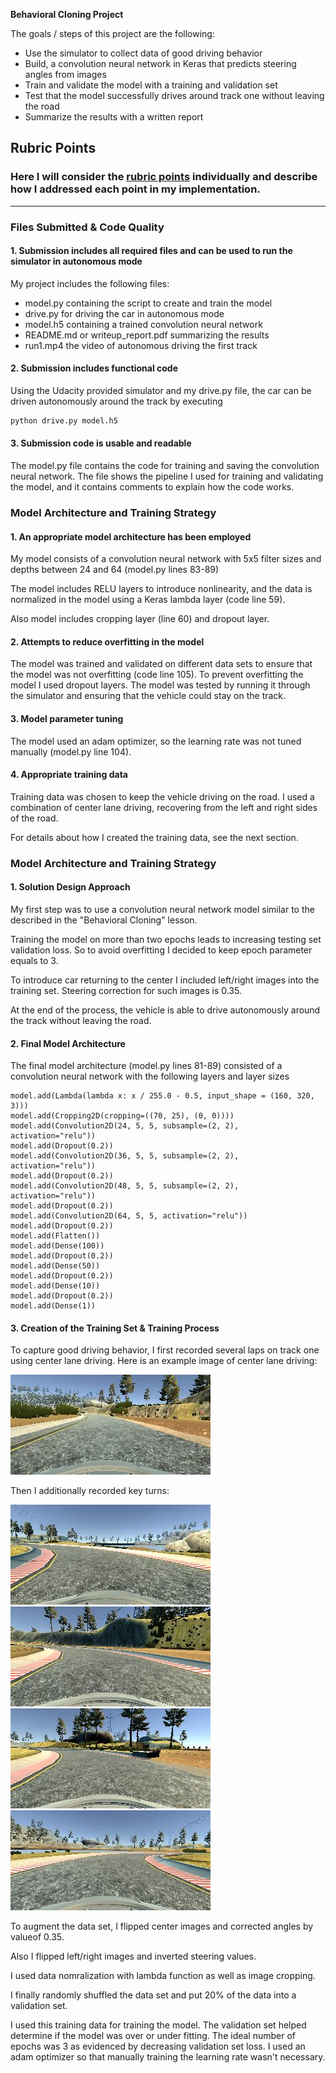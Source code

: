 **Behavioral Cloning Project**

The goals / steps of this project are the following:
* Use the simulator to collect data of good driving behavior
* Build, a convolution neural network in Keras that predicts steering angles from images
* Train and validate the model with a training and validation set
* Test that the model successfully drives around track one without leaving the road
* Summarize the results with a written report


[//]: # (Image References)

[center_2017_07_24_23_22_05_604]: ./examples/center_2017_07_24_23_22_05_604.jpg
[center_2017_07_24_23_23_13_804]: ./examples/center_2017_07_24_23_23_13_804.jpg
[center_2017_07_24_23_23_26_235]: ./examples/center_2017_07_24_23_23_26_235.jpg
[center_2017_07_24_23_28_05_608]: ./examples/center_2017_07_24_23_28_05_608.jpg
[center_2017_07_24_23_33_32_724]: ./examples/center_2017_07_24_23_33_32_724.jpg

## Rubric Points
### Here I will consider the [rubric points](https://review.udacity.com/#!/rubrics/432/view) individually and describe how I addressed each point in my implementation.  

---
### Files Submitted & Code Quality

#### 1. Submission includes all required files and can be used to run the simulator in autonomous mode

My project includes the following files:
* model.py containing the script to create and train the model
* drive.py for driving the car in autonomous mode
* model.h5 containing a trained convolution neural network 
* README.md or writeup_report.pdf summarizing the results
* run1.mp4 the video of autonomous driving the first track

#### 2. Submission includes functional code
Using the Udacity provided simulator and my drive.py file, the car can be driven autonomously around the track by executing 
```sh
python drive.py model.h5
```

#### 3. Submission code is usable and readable

The model.py file contains the code for training and saving the convolution neural network. The file shows the pipeline I used for training and validating the model, and it contains comments to explain how the code works.

### Model Architecture and Training Strategy

#### 1. An appropriate model architecture has been employed

My model consists of a convolution neural network with 5x5 filter sizes and depths between 24 and 64 (model.py lines 83-89) 

The model includes RELU layers to introduce nonlinearity, and the data is normalized in the model using a Keras lambda layer (code line 59). 

Also model includes cropping layer (line 60) and dropout layer.

#### 2. Attempts to reduce overfitting in the model

The model was trained and validated on different data sets to ensure that the model was not overfitting (code line 105). To prevent overfitting the model I used dropout layers. The model was tested by running it through the simulator and ensuring that the vehicle could stay on the track.

#### 3. Model parameter tuning

The model used an adam optimizer, so the learning rate was not tuned manually (model.py line 104).

#### 4. Appropriate training data

Training data was chosen to keep the vehicle driving on the road. I used a combination of center lane driving, recovering from the left and right sides of the road.

For details about how I created the training data, see the next section. 

### Model Architecture and Training Strategy

#### 1. Solution Design Approach

My first step was to use a convolution neural network model similar to the described in the "Behavioral Cloning" lesson.

Training the model on more than two epochs leads to increasing testing set validation loss. So to avoid overfitting I decided to keep epoch parameter equals to 3.

To introduce car returning to the center I included left/right images into the training set. Steering correction for such images is 0.35.

At the end of the process, the vehicle is able to drive autonomously around the track without leaving the road.

#### 2. Final Model Architecture

The final model architecture (model.py lines 81-89) consisted of a convolution neural network with the following layers and layer sizes 
```
model.add(Lambda(lambda x: x / 255.0 - 0.5, input_shape = (160, 320, 3)))
model.add(Cropping2D(cropping=((70, 25), (0, 0))))
model.add(Convolution2D(24, 5, 5, subsample=(2, 2), activation="relu"))
model.add(Dropout(0.2))
model.add(Convolution2D(36, 5, 5, subsample=(2, 2), activation="relu"))
model.add(Dropout(0.2))
model.add(Convolution2D(48, 5, 5, subsample=(2, 2), activation="relu"))
model.add(Dropout(0.2))
model.add(Convolution2D(64, 5, 5, activation="relu"))
model.add(Dropout(0.2))
model.add(Flatten())
model.add(Dense(100))
model.add(Dropout(0.2))
model.add(Dense(50))
model.add(Dropout(0.2))
model.add(Dense(10))
model.add(Dropout(0.2))
model.add(Dense(1))
```


#### 3. Creation of the Training Set & Training Process

To capture good driving behavior, I first recorded several laps on track one using center lane driving. Here is an example image of center lane driving:

![alt text][center_2017_07_24_23_22_05_604]

Then I additionally recorded key turns:

![alt text][center_2017_07_24_23_33_32_724]
![alt text][center_2017_07_24_23_28_05_608]
![alt text][center_2017_07_24_23_23_13_804]
![alt text][center_2017_07_24_23_23_26_235]

To augment the data set, I flipped center images and corrected angles by valueof 0.35.

Also I flipped left/right images and inverted steering values.

I used data nomralization with lambda function as well as image cropping.

I finally randomly shuffled the data set and put 20% of the data into a validation set. 

I used this training data for training the model. The validation set helped determine if the model was over or under fitting. The ideal number of epochs was 3 as evidenced by decreasing validation set loss. I used an adam optimizer so that manually training the learning rate wasn't necessary.
